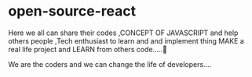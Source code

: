 # open-source-react

Here we all can share their codes ,CONCEPT OF JAVASCRIPT and help others people ,Tech enthusiast to learn and and implement thing 
MAKE a real life project and LEARN from others code.....💯

We are the coders and we can change the life of developers.... 
